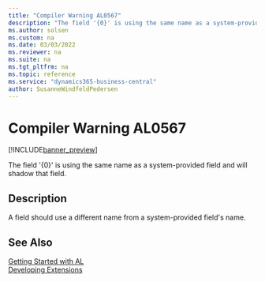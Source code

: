 ```yaml
---
title: "Compiler Warning AL0567"
description: "The field '{0}' is using the same name as a system-provided field and will shadow that field."
ms.author: solsen
ms.custom: na
ms.date: 03/03/2022
ms.reviewer: na
ms.suite: na
ms.tgt_pltfrm: na
ms.topic: reference
ms.service: "dynamics365-business-central"
author: SusanneWindfeldPedersen
---
```

[//]: # (START>DO_NOT_EDIT)
[//]: # (IMPORTANT:Do not edit any of the content between here and the END>DO_NOT_EDIT.)
[//]: # (Any modifications should be made in the .xml files in the ModernDev repo.)
# Compiler Warning AL0567

[!INCLUDE[banner_preview](../includes/banner_preview.md)]

The field '{0}' is using the same name as a system-provided field and will shadow that field.

## Description
A field should use a different name from a system-provided field's name.  

[//]: # (IMPORTANT: END>DO_NOT_EDIT)
## See Also  
[Getting Started with AL](../devenv-get-started.md)  
[Developing Extensions](../devenv-dev-overview.md)  